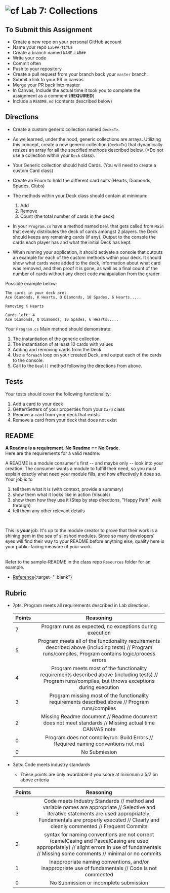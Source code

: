 ![cf](http://i.imgur.com/7v5ASc8.png) Lab 7: Collections
=====================================

## To Submit this Assignment
- Create a new repo on your personal GitHub account
- Name your repo `Lab##-TITLE`
- Create a branch named `NAME-LAB##`
- Write your code
- Commit often
- Push to your repository
- Create a pull request from your branch back your `master` branch.
- Submit a link to your PR in canvas
- Merge your PR back into master
- In Canvas, Include the actual time it took you to complete the assignment as a comment (**REQUIRED**)
- Include a `README.md` (contents described below)

## Directions
- Create a custom generic collection named `Deck<T>`.
- As we learned, under the hood, generic collections are arrays. Utilizing this concept, create a new generic collection (`Deck<T>`) that dynamically resizes an array for all the specified methods described below. (*Do not use a collection within your `Deck` class).
- Your Generic collection should hold Cards. (You will need to create a custom Card class)
- Create an Enum to hold the different card suits (Hearts, Diamonds, Spades, Clubs)
- The methods within your Deck<T> class should contain at minimum:
	1. Add
	2. Remove
	3. Count (the total number of cards in the deck)

- In your `Program.cs` have a method named `Deal` that gets called from `Main` that evenly distributes the deck of cards amongst 2 players. the Deck should keeps any remaining cards (if any). Output to the console the cards each player has and what the initial Deck has kept.

- When running your application, it should activate a console that outputs an example for each of the custom methods within your deck. It should show what cards were added to the deck, information about what card was removed, and then proof it is gone, as well as a final count of the number of cards without any direct code manipulation from the grader. 


Possible example below:

```
The cards in your deck are:
Ace Diamonds, K Hearts, Q Diamonds, 10 Spades, 6 Hearts.....

Removing K Hearts

Cards left: 4 
Ace Diamonds, Q Diamonds, 10 Spades, 6 Hearts.....
```

Your `Program.cs` Main method should demonstrate:
1. The instantiation of the generic collection. 
2. The instantiation of at least 10 cards with values
3. Adding and removing cards from the Deck<T>
4. Use a `foreach` loop on your created Deck, and output each of the cards to the console. 
5. Call to the `Deal()` method following the directions from above. 

## Tests
Your tests should cover the following functionality:
1. Add a card to your deck
1. Getter/Setters of your properties from your `Card` class
1. Remove a card from your deck that exists
1. Remove a card from your deck that does not exist

## README

**A Readme is a requirement. No Readme == No Grade.** <br /> 
Here are the requirements for a valid readme: <br />

A README is a module consumer's first -- and maybe only -- look into your creation. The consumer wants a module to fulfill their need, so you must explain exactly what need your module fills, and how effectively it does so.
<br />
Your job is to

1. tell them what it is (with context, provide a summary)
2. show them what it looks like in action (Visuals)
3. show them how they use it (Step by step directions, "Happy Path" walk through)
4. tell them any other relevant details
<br />

This is ***your*** job. It's up to the module creator to prove that their work is a shining gem in the sea of slipshod modules. Since so many developers' eyes will find their way to your README before anything else, quality here is your public-facing measure of your work.

<br /> Refer to the sample-README in the class repo `Resources` folder for an example. 
- [Reference](https://github.com/noffle/art-of-readme){:target="_blank"} 

## Rubric
- 7pts: Program meets all requirements described in Lab directions.

	Points  | Reasoning | 
	 ------------ | :-----------: | 
	7       | Program runs as expected, no exceptions during execution |
	5       | Program meets all of the  functionality requirements described above (including tests) // Program runs/compiles, Program contains logic/process errors|
	4       | Program meets most of the functionality requirements described above (including tests)  // Program runs/compiles, but throws exceptions during execution |
	3       | Program missing most of the functionality requirements described above // Program runs/compiles |
	2       | Missing Readme document // Readme document does not meet standards // Missing actual time CANVAS note |
	0       | Program does not compile/run. Build Errors // Required naming conventions not met |
	0       | No Submission |

- 3pts: Code meets industry standards
	- These points are only awardable if you score at minimum a 5/7 on above criteria

	Points  | Reasoning | 
	 ------------ | :-----------: | 
	3       | Code meets Industry Standards // method and variable names are appropriate // Selective and iterative statements are used appropriately, Fundamentals are properly executed // Clearly and cleanly commented // Frequent Commits |
	2       | syntax for naming conventions are not correct (camelCasing and PascalCasing are used appropriately) // slight errors in use of fundamentals // Missing some comments // minimal or no commits |
	1       | Inappropriate naming conventions, and/or inappropriate use of fundamentals // Code is not commented  |
	0       | No Submission or incomplete submission |